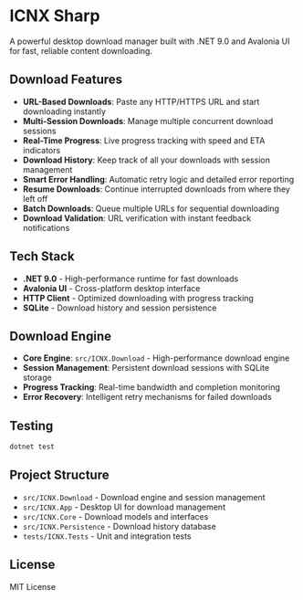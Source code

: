# ICNX Sharp

A powerful desktop download manager built with .NET 9.0 and Avalonia UI for fast, reliable content downloading.

## Download Features

- **URL-Based Downloads**: Paste any HTTP/HTTPS URL and start downloading instantly
- **Multi-Session Downloads**: Manage multiple concurrent download sessions
- **Real-Time Progress**: Live progress tracking with speed and ETA indicators
- **Download History**: Keep track of all your downloads with session management
- **Smart Error Handling**: Automatic retry logic and detailed error reporting
- **Resume Downloads**: Continue interrupted downloads from where they left off
- **Batch Downloads**: Queue multiple URLs for sequential downloading
- **Download Validation**: URL verification with instant feedback notifications

## Tech Stack

- **.NET 9.0** - High-performance runtime for fast downloads
- **Avalonia UI** - Cross-platform desktop interface
- **HTTP Client** - Optimized downloading with progress tracking
- **SQLite** - Download history and session persistence

## Download Engine

- **Core Engine**: `src/ICNX.Download` - High-performance download engine
- **Session Management**: Persistent download sessions with SQLite storage
- **Progress Tracking**: Real-time bandwidth and completion monitoring
- **Error Recovery**: Intelligent retry mechanisms for failed downloads

## Testing
```bash
dotnet test
```

## Project Structure

- `src/ICNX.Download` - Download engine and session management
- `src/ICNX.App` - Desktop UI for download management
- `src/ICNX.Core` - Download models and interfaces
- `src/ICNX.Persistence` - Download history database
- `tests/ICNX.Tests` - Unit and integration tests

## License

MIT License
